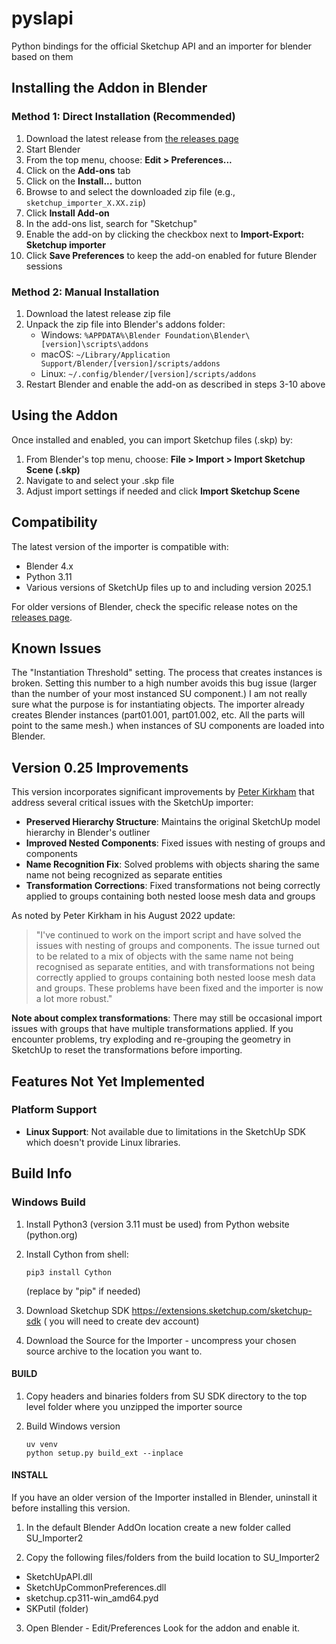 # pyslapi
Python bindings for the official Sketchup API and an importer for blender based on them


## Installing the Addon in Blender

### Method 1: Direct Installation (Recommended)
1) Download the latest release from [the releases page](https://github.com/Starrigger/sketchup_importer-02/releases/tag/v0.1.0-alpha)
2) Start Blender
3) From the top menu, choose: **Edit > Preferences...**
4) Click on the **Add-ons** tab
5) Click on the **Install...** button
6) Browse to and select the downloaded zip file (e.g., `sketchup_importer_X.XX.zip`)
7) Click **Install Add-on**
8) In the add-ons list, search for "Sketchup"
9) Enable the add-on by clicking the checkbox next to **Import-Export: Sketchup importer**
10) Click **Save Preferences** to keep the add-on enabled for future Blender sessions

### Method 2: Manual Installation
1) Download the latest release zip file
2) Unpack the zip file into Blender's addons folder:
   - Windows: `%APPDATA%\Blender Foundation\Blender\[version]\scripts\addons`
   - macOS: `~/Library/Application Support/Blender/[version]/scripts/addons`
   - Linux: `~/.config/blender/[version]/scripts/addons`
3) Restart Blender and enable the add-on as described in steps 3-10 above

## Using the Addon
Once installed and enabled, you can import Sketchup files (.skp) by:
1) From Blender's top menu, choose: **File > Import > Import Sketchup Scene (.skp)**
2) Navigate to and select your .skp file
3) Adjust import settings if needed and click **Import Sketchup Scene**

## Compatibility
The latest version of the importer is compatible with:
- Blender 4.x
- Python 3.11
- Various versions of SketchUp files up to and including version 2025.1

For older versions of Blender, check the specific release notes on the [releases page](https://github.com/martijnberger/pyslapi/releases).

## Known Issues

The "Instantiation Threshold" setting. The process that creates instances is broken. Setting this number to a high number avoids this bug issue (larger than the number of your most instanced SU component.) I am not really sure what the purpose is for instantiating objects. The importer already creates Blender instances (part01.001, part01.002, etc. All the parts will point to the same mesh.) when instances of SU components are loaded into Blender.

## Version 0.25 Improvements

This version incorporates significant improvements by [Peter Kirkham](https://pkirkham.github.io/blog/importing-from-sketchup-into-blender/) that address several critical issues with the SketchUp importer:

- **Preserved Hierarchy Structure**: Maintains the original SketchUp model hierarchy in Blender's outliner
- **Improved Nested Components**: Fixed issues with nesting of groups and components
- **Name Recognition Fix**: Solved problems with objects sharing the same name not being recognized as separate entities
- **Transformation Corrections**: Fixed transformations not being correctly applied to groups containing both nested loose mesh data and groups

As noted by Peter Kirkham in his August 2022 update:
> "I've continued to work on the import script and have solved the issues with nesting of groups and components. The issue turned out to be related to a mix of objects with the same name not being recognised as separate entities, and with transformations not being correctly applied to groups containing both nested loose mesh data and groups. These problems have been fixed and the importer is now a lot more robust."

**Note about complex transformations**: There may still be occasional import issues with groups that have multiple transformations applied. If you encounter problems, try exploding and re-grouping the geometry in SketchUp to reset the transformations before importing.

## Features Not Yet Implemented

### Platform Support
- **Linux Support**: Not available due to limitations in the SketchUp SDK which doesn't provide Linux libraries.


## Build Info

### Windows Build
1) Install Python3 (version 3.11 must be used) from Python website (python.org)
2) Install Cython from shell:
   ```
   pip3 install Cython
   ```
   (replace by "pip" if needed)

3) Download Sketchup SDK https://extensions.sketchup.com/sketchup-sdk ( you will need to create dev account)

4) Download the Source for the Importer - uncompress your chosen source archive to the location you want to.

#### BUILD
1) Copy headers and binaries folders from SU SDK directory to the top level folder where you unzipped the importer source

2) Build Windows version
   ```
   uv venv 
   python setup.py build_ext --inplace
   ```

#### INSTALL

If you have an older version of the Importer installed in Blender, uninstall it before installing this version.

1)  In the default Blender AddOn location create a new folder called SU_Importer2

2)  Copy the following files/folders from the build location to SU_Importer2
  - SketchUpAPI.dll
  - SketchUpCommonPreferences.dll
  - sketchup.cp311-win_amd64.pyd
  - SKPutil (folder)

3) Open Blender - Edit/Preferences Look for the addon and enable it.

